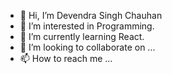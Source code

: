 - 👋 Hi, I’m Devendra Singh Chauhan
- 👀 I’m interested in Programming.
- 🌱 I’m currently learning React.
- 💞️ I’m looking to collaborate on ...
- 📫 How to reach me ...

<!---
devendrasingh9298/devendrasingh9298 is a ✨ special ✨ repository because its `README.md` (this file) appears on your GitHub profile.
You can click the Preview link to take a look at your changes.
--->
